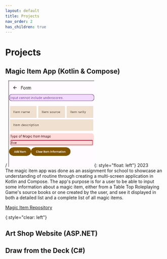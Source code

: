 ```yaml
---
layout: default
title: Projects
nav_order: 2
has_children: true
---
```

# Projects
  
## Magic Item App (Kotlin & Compose)  
/
![A crochet heart themed sweater](/img/form.png){: style="float: left"} 
 2023  
 The magic item app was done as an assignment for school to showcase an understanding of routine through creating a multi-screen application in Kotlin and Compose. The app's purpose is for a user to be able to input some information about a magic item, either from a Table Top Roleplaying Game's source books or one created by the user, and see it displayed in both a detailed list and a complete list of all magic items.  
  
 [Magic Item Repository]

{:style="clear: left"} 

## Art Shop Website (ASP.NET)


## Draw from the Deck (C#)
  




[Magic Item Repository]: https://github.com/MakenaH/Assignment3_AppDev

